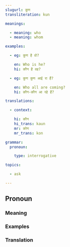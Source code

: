 ```yaml
---
slugurl: कुण
transliteration: kun

meanings:

  - meaning: who
  - meaning: whom

examples:

  - eg: कुण है वो?

    en: Who is he?
    hi: कौन है वह?

  - eg: कुण कुण आई रा हैं?

    en: Who all are coming?
    hi: कौन-कौन आ रहे हैं?

translations:

  - context:

    hi: कौन
    hi_trans: kaun
    mr: कोण
    mr_trans: kon

grammar:
  pronoun:

    type: interrogative

topics:

  - ask

---
```


## Pronoun

### Meaning

<meaning :meanings="meanings" ></meaning>

### Examples

<eg :eg="examples" ></eg>

### Translation

<translation :translation="translations" ></translation>
